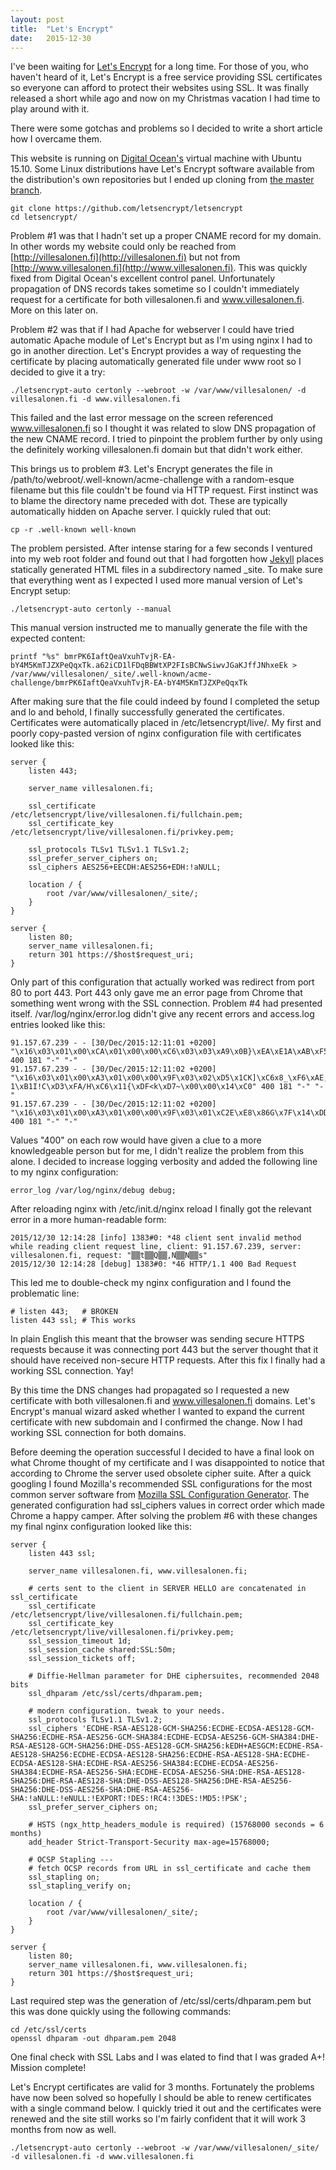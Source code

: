 ```yaml
---
layout: post
title:  "Let's Encrypt"
date:   2015-12-30
---
```


I've been waiting for [Let's Encrypt](https://letsencrypt.org/) for a long time. For those of you, who haven't heard of it, Let's Encrypt is a free service providing SSL certificates so everyone can afford to protect their websites using SSL. It was finally released a short while ago and now on my Christmas vacation I had time to play around with it.

There were some gotchas and problems so I decided to write a short article how I overcame them.

This website is running on [Digital Ocean's](https://www.digitalocean.com/) virtual machine with Ubuntu 15.10. Some Linux distributions have Let's Encrypt software available from the distribution's own repositories but I ended up cloning from [the master branch](https://github.com/letsencrypt/letsencrypt).

    git clone https://github.com/letsencrypt/letsencrypt
    cd letsencrypt/

Problem #1 was that I hadn't set up a proper CNAME record for my domain. In other words my website could only be reached from [http://villesalonen.fi](http://villesalonen.fi) but not from [http://www.villesalonen.fi](http://www.villesalonen.fi). This was quickly fixed from Digital Ocean's excellent control panel. Unfortunately propagation of DNS records takes sometime so I couldn't immediately request for a certificate for both villesalonen.fi and www.villesalonen.fi. More on this later on.

Problem #2 was that if I had Apache for webserver I could have tried automatic Apache module of Let's Encrypt but as I'm using nginx I had to go in another direction. Let's Encrypt provides a way of requesting the certificate by placing automatically generated file under www root so I decided to give it a try:

    ./letsencrypt-auto certonly --webroot -w /var/www/villesalonen/ -d villesalonen.fi -d www.villesalonen.fi

This failed and the last error message on the screen referenced www.villesalonen.fi so I thought it was related to slow DNS propagation of the new CNAME record. I tried to pinpoint the problem further by only using the definitely working villesalonen.fi domain but that didn't work either.

This brings us to problem #3. Let's Encrypt generates the file in /path/to/webroot/.well-known/acme-challenge with a random-esque filename but this file couldn't be found via HTTP request. First instinct was to blame the directory name preceded with dot. These are typically automatically hidden on Apache server. I quickly ruled that out:

    cp -r .well-known well-known

The problem persisted. After intense staring for a few seconds I ventured into my web root folder and found out that I had forgotten how [Jekyll](https://jekyllrb.com/) places statically generated HTML files in a subdirectory named _site. To make sure that everything went as I expected I used more manual version of Let's Encrypt setup:

    ./letsencrypt-auto certonly --manual

This manual version instructed me to manually generate the file with the expected content:

    printf "%s" bmrPK6IaftQeaVxuhTvjR-EA-bY4M5KmTJZXPeQqxTk.a62iCD1lFDqBBWtXP2FIsBCNwSiwvJGaKJffJNhxeEk > /var/www/villesalonen/_site/.well-known/acme-challenge/bmrPK6IaftQeaVxuhTvjR-EA-bY4M5KmTJZXPeQqxTk

After making sure that the file could indeed by found I completed the setup and lo and behold, I finally successfully generated the certificates. Certificates were automatically placed in /etc/letsencrypt/live/. My first and poorly copy-pasted version of nginx configuration file with certificates looked like this:

    server {
        listen 443;
     
        server_name villesalonen.fi;
     
        ssl_certificate /etc/letsencrypt/live/villesalonen.fi/fullchain.pem;
        ssl_certificate_key /etc/letsencrypt/live/villesalonen.fi/privkey.pem;
     
        ssl_protocols TLSv1 TLSv1.1 TLSv1.2;
        ssl_prefer_server_ciphers on;
        ssl_ciphers AES256+EECDH:AES256+EDH:!aNULL;
     
        location / {
            root /var/www/villesalonen/_site/;
        }
    }
     
    server {
        listen 80;
        server_name villesalonen.fi;
        return 301 https://$host$request_uri;
    }

Only part of this configuration that actually worked was redirect from port 80 to port 443. Port 443 only gave me an error page from Chrome that something went wrong with the SSL connection. Problem #4 had presented itself. /var/log/nginx/error.log didn't give any recent errors and access.log entries looked like this:

    91.157.67.239 - - [30/Dec/2015:12:11:01 +0200] "\x16\x03\x01\x00\xCA\x01\x00\x00\xC6\x03\x03\xA9\x0B}\xEA\xE1A\xAB\xF5\xF6\xFA\xCC\xC5{U\xC9\xA61\x16\xFF\x83Q\xDB\x05\xA1\x96R\xC57q3\x80\x9E\x00\x00\x1E\xC0+\xC0/\x00\x9E\xCC\x14\xCC\x13\xC0" 400 181 "-" "-"
    91.157.67.239 - - [30/Dec/2015:12:11:02 +0200] "\x16\x03\x01\x00\xA3\x01\x00\x00\x9F\x03\x02\xD5\x1CK]\xC6x8_\xF6\xAE,\xEB\xED\xDF-1\xB1I!C\xD3\xFA/H\xC6\x11{\xDF<k\xD7~\x00\x00\x14\xC0" 400 181 "-" "-"
    91.157.67.239 - - [30/Dec/2015:12:11:02 +0200] "\x16\x03\x01\x00\xA3\x01\x00\x00\x9F\x03\x01\xC2E\xE8\x86G\x7F\x14\xDD0:\xF2%9\xAE\xCC\x13\xFC#\xBFJ<t[W\x17\xF4$h\xAE\xA9\x1C\x10\x00\x00\x14\xC0" 400 181 "-" "-"

Values "400" on each row would have given a clue to a more knowledgeable person but for me, I didn't realize the problem from this alone. I decided to increase logging verbosity and added the following line to my nginx configuration:

    error_log /var/log/nginx/debug debug;

After reloading nginx with /etc/init.d/nginx reload I finally got the relevant error in a more human-readable form:

    2015/12/30 12:14:28 [info] 1383#0: *48 client sent invalid method while reading client request line, client: 91.157.67.239, server: villesalonen.fi, request: "▒▒t▒▒Q▒▒,N▒▒N▒▒s"
    2015/12/30 12:14:28 [debug] 1383#0: *46 HTTP/1.1 400 Bad Request

This led me to double-check my nginx configuration and I found the problematic line:

    # listen 443;   # BROKEN
    listen 443 ssl; # This works

In plain English this meant that the browser was sending secure HTTPS requests because it was connecting port 443 but the server thought that it should have received non-secure HTTP requests. After this fix I finally had a working SSL connection. Yay!

By this time the DNS changes had propagated so I requested a new certificate with both villesalonen.fi and www.villesalonen.fi domains. Let's Encrypt's manual wizard asked whether I wanted to expand the current certificate with new subdomain and I confirmed the change. Now I had working SSL connection for both domains.

Before deeming the operation successful I decided to have a final look on what Chrome thought of my certificate and I was disappointed to notice that according to Chrome the server used obsolete cipher suite. After a quick googling I found Mozilla's recommended SSL configurations for the most common server software from [Mozilla SSL Configuration Generator](https://mozilla.github.io/server-side-tls/ssl-config-generator/). The generated configuration had ssl_ciphers values in correct order which made Chrome a happy camper. After solving the problem #6 with these changes my final nginx configuration looked like this:

    server {
        listen 443 ssl;

        server_name villesalonen.fi, www.villesalonen.fi;

        # certs sent to the client in SERVER HELLO are concatenated in ssl_certificate
        ssl_certificate /etc/letsencrypt/live/villesalonen.fi/fullchain.pem;
        ssl_certificate_key /etc/letsencrypt/live/villesalonen.fi/privkey.pem;
        ssl_session_timeout 1d;
        ssl_session_cache shared:SSL:50m;
        ssl_session_tickets off;

        # Diffie-Hellman parameter for DHE ciphersuites, recommended 2048 bits
        ssl_dhparam /etc/ssl/certs/dhparam.pem;

        # modern configuration. tweak to your needs.
        ssl_protocols TLSv1.1 TLSv1.2;
        ssl_ciphers 'ECDHE-RSA-AES128-GCM-SHA256:ECDHE-ECDSA-AES128-GCM-SHA256:ECDHE-RSA-AES256-GCM-SHA384:ECDHE-ECDSA-AES256-GCM-SHA384:DHE-RSA-AES128-GCM-SHA256:DHE-DSS-AES128-GCM-SHA256:kEDH+AESGCM:ECDHE-RSA-AES128-SHA256:ECDHE-ECDSA-AES128-SHA256:ECDHE-RSA-AES128-SHA:ECDHE-ECDSA-AES128-SHA:ECDHE-RSA-AES256-SHA384:ECDHE-ECDSA-AES256-SHA384:ECDHE-RSA-AES256-SHA:ECDHE-ECDSA-AES256-SHA:DHE-RSA-AES128-SHA256:DHE-RSA-AES128-SHA:DHE-DSS-AES128-SHA256:DHE-RSA-AES256-SHA256:DHE-DSS-AES256-SHA:DHE-RSA-AES256-SHA:!aNULL:!eNULL:!EXPORT:!DES:!RC4:!3DES:!MD5:!PSK';
        ssl_prefer_server_ciphers on;

        # HSTS (ngx_http_headers_module is required) (15768000 seconds = 6 months)
        add_header Strict-Transport-Security max-age=15768000;

        # OCSP Stapling ---
        # fetch OCSP records from URL in ssl_certificate and cache them
        ssl_stapling on;
        ssl_stapling_verify on;

        location / {
            root /var/www/villesalonen/_site/;
        }
    }

    server {
        listen 80;
        server_name villesalonen.fi, www.villesalonen.fi;
        return 301 https://$host$request_uri;
    }

Last required step was the generation of /etc/ssl/certs/dhparam.pem but this was done quickly using the following commands:

    cd /etc/ssl/certs
    openssl dhparam -out dhparam.pem 2048

One final check with SSL Labs and I was elated to find that I was graded A+! Mission complete!

Let's Encrypt certificates are valid for 3 months. Fortunately the problems have now been solved so hopefully I should be able to renew certificates with a single command below. I quickly tried it out and the certificates were renewed and the site still works so I'm fairly confident that it will work 3 months from now as well.

    ./letsencrypt-auto certonly --webroot -w /var/www/villesalonen/_site/ -d villesalonen.fi -d www.villesalonen.fi
